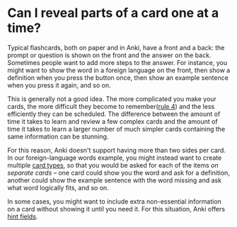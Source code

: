 # Can I reveal parts of a card one at a time?

Typical flashcards, both on paper and in Anki, have a front and a back: the prompt or question is shown on the front and the answer on the back. Sometimes people want to add more steps to the answer. For instance, you might want to show the word in a foreign language on the front, then show a definition when you press the button once, then show an example sentence when you press it again, and so on.

This is generally not a good idea. The more complicated you make your cards, the more difficult they become to remember([rule 4](http://www.supermemo.com/articles/20rules.htm)) and the less efficiently they can be scheduled. The difference between the amount of time it takes to learn and review a few complex cards and the amount of time it takes to learn a larger number of much simpler cards containing the same information can be stunning.

For this reason, Anki doesn't support having more than two sides per card. In our foreign-language words example, you might instead want to create multiple [card types](https://docs.ankiweb.net/templates/intro.html), so that you would be asked for each of the items *on separate cards* – one card could show you the word and ask for a definition, another could show the example sentence with the word missing and ask what word logically fits, and so on.

In some cases, you might want to include extra non-essential information on a card without showing it until you need it. For this situation, Anki offers [hint fields](https://docs.ankiweb.net/templates/fields.html#hint-fields).
